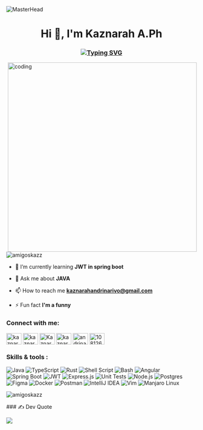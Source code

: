 ![MasterHead](https://user-images.githubusercontent.com/22107794/139580686-887df369-edb8-4bc8-b607-4fbf6d7e4866.gif)
<h1 align="center">Hi 👋, I'm Kaznarah A.Ph</h1>

<h3 align="center">
  
 [![Typing SVG](https://readme-typing-svg.demolab.com?font=Press+Start+2P&size=18&duration=3000&pause=300&color=2D2FF7&random=false&width=435&lines=%F0%9F%92%BB+Enjoy+using+JAVA;%F0%9F%92%BB+Enjoy+using+TYPESCRIPT;%F0%9F%92%BB+Enjoy+using+RUST)](https://git.io/typing-svg)
</h3>



<img align="right" alt="coding" width="500" src="https://images.ctfassets.net/5965pury2lcm/5X0n22oLx9Awk3BjCp9dPf/db04623529aa360a47389a8cad4aa53e/homepage-work-animated.gif">

<p align="left"> <img src="https://komarev.com/ghpvc/?username=amigoskazz&label=Profile%20views&color=0e75b6&style=flat" alt="amigoskazz" /> </p>


- 🌱 I’m currently learning **JWT in spring boot**

- 💬 Ask me about **JAVA**

- 📫 How to reach me **kaznarahandrinarivo@gmail.com**

- ⚡ Fun fact **I'm a funny**

<h3 align="left">Connect with me:</h3>
<p align="left">
<a href="https://codepen.io/kaznarah1" target="blank"><img align="center" src="https://raw.githubusercontent.com/rahuldkjain/github-profile-readme-generator/master/src/images/icons/Social/codepen.svg" alt="kaznarah1" height="30" width="40" /></a>
<a href="https://twitter.com/kaznarah_andr" target="blank"><img align="center" src="https://raw.githubusercontent.com/rahuldkjain/github-profile-readme-generator/master/src/images/icons/Social/twitter.svg" alt="kaznarah_andr" height="30" width="40" /></a>
<a href="https://linkedin.com/in/kaznarah andrinarivo" target="blank"><img align="center" src="https://raw.githubusercontent.com/rahuldkjain/github-profile-readme-generator/master/src/images/icons/Social/linked-in-alt.svg" alt="Kaznarah andrinarivo" height="30" width="40" /></a>
<a href="https://fb.com/Kaznarah A. Ph" target="blank"><img align="center" src="https://raw.githubusercontent.com/rahuldkjain/github-profile-readme-generator/master/src/images/icons/Social/facebook.svg" alt="kaznarah a. ph" height="30" width="40" /></a>
<a href="https://instagram.com/andrinarivokaznarah" target="blank"><img align="center" src="https://raw.githubusercontent.com/rahuldkjain/github-profile-readme-generator/master/src/images/icons/Social/instagram.svg" alt="andrinarivokaznarah" height="30" width="40" /></a>
<a href="https://discord.gg/1081263835639451709" target="blank"><img align="center" src="https://raw.githubusercontent.com/rahuldkjain/github-profile-readme-generator/master/src/images/icons/Social/discord.svg" alt="1081263835639451709" height="30" width="40" /></a>
</p>

<h3 align="left">Skills & tools :</h3>

![Java](https://img.shields.io/badge/java-%23ED8B00.svg?style=for-the-badge&logo=openjdk&logoColor=white)
![TypeScript](https://img.shields.io/badge/typescript-%23007ACC.svg?style=for-the-badge&logo=typescript&logoColor=white)
![Rust](https://img.shields.io/badge/rust-%23000000.svg?style=for-the-badge&logo=rust&logoColor=white)
![Shell Script](https://img.shields.io/badge/Shell_Script-121011?style=for-the-badge&logo=gnu-bash&logoColor=white)
![Bash](https://img.shields.io/badge/Bash-121011?style=for-the-badge&logo=gnu-bash&logoColor=white)
![Angular](https://img.shields.io/badge/angular-%23DD0031.svg?style=for-the-badge&logo=angular&logoColor=white)
![Spring Boot](https://img.shields.io/badge/Spring_Boot-6DB33F?style=for-the-badge&logo=spring&logoColor=white)
![JWT](https://img.shields.io/badge/JWT-black?style=for-the-badge&logo=JSON%20web%20tokens)
![Express.js](https://img.shields.io/badge/Express.js-%23404d59.svg?style=for-the-badge&logo=express&logoColor=white)
![Unit Tests](https://img.shields.io/badge/Unit_Tests-333?style=for-the-badge)
![Node.js](https://img.shields.io/badge/Node.js-%23339933.svg?style=for-the-badge&logo=node.js&logoColor=white)
![Postgres](https://img.shields.io/badge/postgres-%23316192.svg?style=for-the-badge&logo=postgresql&logoColor=white)
![Figma](https://img.shields.io/badge/figma-%23F24E1E.svg?style=for-the-badge&logo=figma&logoColor=white)
![Docker](https://img.shields.io/badge/docker-%230db7ed.svg?style=for-the-badge&logo=docker&logoColor=white)
![Postman](https://img.shields.io/badge/Postman-FF6C37?style=for-the-badge&logo=postman&logoColor=white)
![IntelliJ IDEA](https://img.shields.io/badge/IntelliJ_IDEA-000000?style=for-the-badge&logo=intellij-idea&logoColor=white)
![Vim](https://img.shields.io/badge/Vim-019733?style=for-the-badge&logo=vim&logoColor=white)
![Manjaro Linux](https://img.shields.io/badge/Manjaro_Linux-35BF5C?style=for-the-badge&logo=manjaro-linux&logoColor=white)






<p><img align="center" src="https://github-readme-streak-stats.herokuapp.com/?user=amigoskazz&" alt="amigoskazz" /></p>
### ✍️ Dev Quote

![](https://quotes-github-readme.vercel.app/api?type=horizontal&theme=radical)
